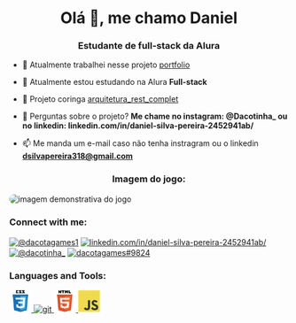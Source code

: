 <h1 align="center">Olá 👋, me chamo Daniel</h1>
<h3 align="center">Estudante de full-stack da Alura</h3>

- 🔭 Atualmente trabalhei nesse projeto [portfolio](https://github.com/DanielSP318/portfolio)

- 🌱 Atualmente estou estudando na Alura **Full-stack**

- 🤝 Projeto coringa [arquitetura_rest_complet](https://github.com/DanielSP318/arquitetura_rest_complet)

- 💬 Perguntas sobre o projeto? **Me chame no instagram: @Dacotinha_ ou no linkedin: linkedin.com/in/daniel-silva-pereira-2452941ab/**

- 📫 Me manda um e-mail caso não tenha instragram ou o linkedin **dsilvapereira318@gmail.com**

<h3 align= "center">Imagem do jogo:</h3>
<img align="center" alt="imagem demonstrativa do jogo" height="250" style="border-radius:50px;" src="https://media.discordapp.net/attachments/443188123208384512/982747145629216778/unknown.png?width=1215&height=587">

<h3 align="left">Connect with me:</h3>
<p align="left">
<a href="https://twitter.com/@dacotagames1" target="blank"><img align="center" src="https://raw.githubusercontent.com/rahuldkjain/github-profile-readme-generator/master/src/images/icons/Social/twitter.svg" alt="@dacotagames1" height="30" width="40" /></a>
<a href="https://linkedin.com/in/linkedin.com/in/daniel-silva-pereira-2452941ab/" target="blank"><img align="center" src="https://raw.githubusercontent.com/rahuldkjain/github-profile-readme-generator/master/src/images/icons/Social/linked-in-alt.svg" alt="linkedin.com/in/daniel-silva-pereira-2452941ab/" height="30" width="40" /></a>
<a href="https://instagram.com/@dacotinha_" target="blank"><img align="center" src="https://raw.githubusercontent.com/rahuldkjain/github-profile-readme-generator/master/src/images/icons/Social/instagram.svg" alt="@dacotinha_" height="30" width="40" /></a>
<a href="https://discord.gg/dacotagames#9824" target="blank"><img align="center" src="https://raw.githubusercontent.com/rahuldkjain/github-profile-readme-generator/master/src/images/icons/Social/discord.svg" alt="dacotagames#9824" height="30" width="40" /></a>
</p>

<h3 align="left">Languages and Tools:</h3>
<p align="left"> <a href="https://www.w3schools.com/css/" target="_blank" rel="noreferrer"> <img src="https://raw.githubusercontent.com/devicons/devicon/master/icons/css3/css3-original-wordmark.svg" alt="css3" width="40" height="40"/> </a> <a href="https://git-scm.com/" target="_blank" rel="noreferrer"> <img src="https://www.vectorlogo.zone/logos/git-scm/git-scm-icon.svg" alt="git" width="40" height="40"/> </a> <a href="https://www.w3.org/html/" target="_blank" rel="noreferrer"> <img src="https://raw.githubusercontent.com/devicons/devicon/master/icons/html5/html5-original-wordmark.svg" alt="html5" width="40" height="40"/> </a> <a href="https://developer.mozilla.org/en-US/docs/Web/JavaScript" target="_blank" rel="noreferrer"> <img src="https://raw.githubusercontent.com/devicons/devicon/master/icons/javascript/javascript-original.svg" alt="javascript" width="40" height="40"/> </a> </p>
